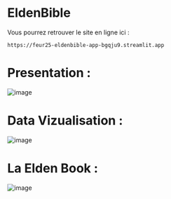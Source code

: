 # EldenBible
Vous pourrez retrouver le site en ligne ici :

    https://feur25-eldenbible-app-bgqju9.streamlit.app

# Presentation :
![image](https://github.com/user-attachments/assets/570c8071-a529-48f6-81c5-b8326cc482bb)

# Data Vizualisation : 
![image](https://github.com/user-attachments/assets/1d4d0430-312c-4686-a1f3-2002873d076f)

# La Elden Book :
![image](https://github.com/user-attachments/assets/292172c9-b02e-4c49-898a-83473cc17b93)
